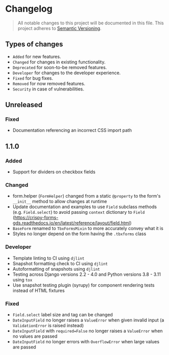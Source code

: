 # Changelog

> All notable changes to this project will be documented in this file. This project adheres to [Semantic Versioning](https://semver.org/spec/v2.0.0.html).

## Types of changes

-   `Added` for new features.
-   `Changed` for changes in existing functionality.
-   `Deprecated` for soon-to-be removed features.
-   `Developer` for changes to the developer experience.
-   `Fixed` for bug fixes.
-   `Removed` for now removed features.
-   `Security` in case of vulnerabilities.

## Unreleased

### Fixed

-   Documentation referencing an incorrect CSS import path

## 1.1.0

### Added

-   Support for dividers on checkbox fields

### Changed

-   form.helper (`FormHelper`) changed from a static `@property` to the form's `__init__` method to allow changes at runtime
-   Update documentation and examples to use `Field` subclass methods (e.g. `Field.select`) to avoid passing `context` dictionary to `Field` (https://crispy-forms-gds.readthedocs.io/en/latest/reference/layout/field.html)
-   `BaseForm` renamed to `TbxFormsMixin` to more accurately convey what it is
-   Styles no longer depend on the form having the `.tbxforms` class

### Developer

-   Template linting to CI using `djlint`
-   Snapshot formatting check to CI using `djlint`
-   Autoformatting of snapshots using `djlint`
-   Testing across Django versions 2.2 - 4.0 and Python versions 3.8 - 3.11 using `tox`
-   Use snapshot testing plugin (syrupy) for component rendering tests instead of HTML fixtures

### Fixed

-   `Field.select` label size and tag can be changed
-   `DateInputField` no longer raises a `ValueError` when given invalid input (a `ValidationError` is raised instead)
-   `DateInputField` with `required=False` no longer raises a `ValueError` when no values are passed
-   `DateInputField` no longer errors with `OverflowError` when large values are passed
